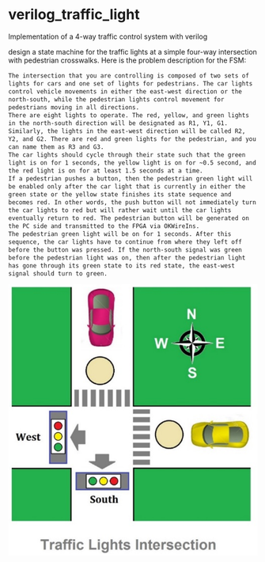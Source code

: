 # verilog_traffic_light
Implementation of a 4-way traffic control system with verilog 


design a state machine for the traffic lights at a simple four-way intersection with pedestrian crosswalks. Here is the problem description for the FSM:

    The intersection that you are controlling is composed of two sets of lights for cars and one set of lights for pedestrians. The car lights control vehicle movements in either the east-west direction or the north-south, while the pedestrian lights control movement for pedestrians moving in all directions.
    There are eight lights to operate. The red, yellow, and green lights in the north-south direction will be designated as R1, Y1, G1. Similarly, the lights in the east-west direction will be called R2, Y2, and G2. There are red and green lights for the pedestrian, and you can name them as R3 and G3.
    The car lights should cycle through their state such that the green light is on for 1 seconds, the yellow light is on for ~0.5 second, and the red light is on for at least 1.5 seconds at a time.
    If a pedestrian pushes a button, then the pedestrian green light will be enabled only after the car light that is currently in either the green state or the yellow state finishes its state sequence and becomes red. In other words, the push button will not immediately turn the car lights to red but will rather wait until the car lights eventually return to red. The pedestrian button will be generated on the PC side and transmitted to the FPGA via OKWireIns.
    The pedestrian green light will be on for 1 seconds. After this sequence, the car lights have to continue from where they left off before the button was pressed. If the north-south signal was green before the pedestrian light was on, then after the pedestrian light has gone through its green state to its red state, the east-west signal should turn to green.
![Setup](16.png)


    
